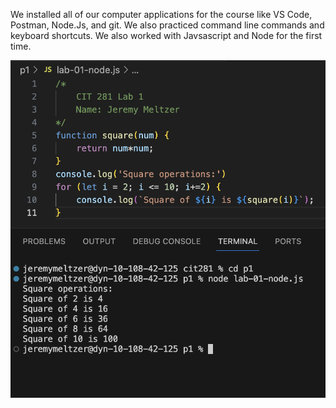 We installed all of our computer applications for the course like VS Code, Postman, Node.Js, and git. We also practiced command line commands and keyboard shortcuts. We also worked with Javsascript and Node for the first time.

![Image](/lab-01-node.png)
